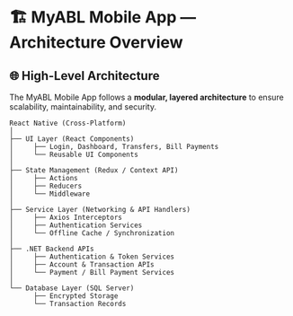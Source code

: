 # 🏗️ MyABL Mobile App — Architecture Overview

## 🌐 High-Level Architecture

The MyABL Mobile App follows a **modular, layered architecture** to ensure scalability, maintainability, and security.

```plaintext
React Native (Cross-Platform)
│
├── UI Layer (React Components)
│     ├── Login, Dashboard, Transfers, Bill Payments
│     └── Reusable UI Components
│
├── State Management (Redux / Context API)
│     ├── Actions
│     ├── Reducers
│     └── Middleware
│
├── Service Layer (Networking & API Handlers)
│     ├── Axios Interceptors
│     ├── Authentication Services
│     └── Offline Cache / Synchronization
│
├── .NET Backend APIs
│     ├── Authentication & Token Services
│     ├── Account & Transaction APIs
│     └── Payment / Bill Payment Services
│
└── Database Layer (SQL Server)
      ├── Encrypted Storage
      └── Transaction Records
